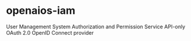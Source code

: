 # openaios-iam

User Management 
System Authorization and Permission 
Service API-only OAuth 2.0
OpenID Connect provider
